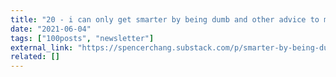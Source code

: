 ```yaml
---
title: "20 - i can only get smarter by being dumb and other advice to myself"
date: "2021-06-04"
tags: ["100posts", "newsletter"]
external_link: "https://spencerchang.substack.com/p/smarter-by-being-dumb-advice"
related: []
---
```

